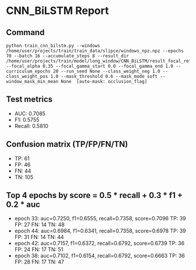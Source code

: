 # CNN_BiLSTM Report

## Command
```
python train_cnn_bilstm.py --windows /home/user/projects/train/train_data/slipce/windows_npz.npz --epochs 70 --batch 16 --accumulate_steps 8 --result_dir /home/user/projects/train/model/long_window/CNN_BiLSTM/result_focal_refine/cw08_fg10 --focal_alpha 0.35 --focal_gamma_start 0.0 --focal_gamma_end 1.0 --curriculum_epochs 20 --run_seed None --class_weight_neg 1.0 --class_weight_pos 1.0 --mask_threshold 0.6 --mask_mode soft --window_mask_min_mean None  [auto-mask: occlusion_flag]
```

## Test metrics
- AUC: 0.7085
- F1: 0.5755
- Recall: 0.5810
## Confusion matrix (TP/FP/FN/TN)
- TP: 61
- FP: 46
- FN: 44
- TN: 105

## Top 4 epochs by score = 0.5 * recall + 0.3 * f1 + 0.2 * auc
- epoch 33: auc=0.7250, f1=0.6555, recall=0.7358, score=0.7096  TP: 39 FP: 27 FN: 14 TN: 48
- epoch 44: auc=0.6984, f1=0.6341, recall=0.7358, score=0.6978  TP: 39 FP: 31 FN: 14 TN: 44
- epoch 42: auc=0.7157, f1=0.6372, recall=0.6792, score=0.6739  TP: 36 FP: 24 FN: 17 TN: 51
- epoch 38: auc=0.7102, f1=0.6154, recall=0.6792, score=0.6663  TP: 36 FP: 28 FN: 17 TN: 47
